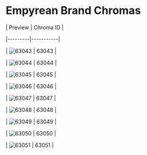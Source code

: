 # Empyrean Brand Chromas


| Preview | Chroma ID |

|---------|-----------|

| ![63043](https://raw.communitydragon.org/latest/plugins/rcp-be-lol-game-data/global/default/v1/champion-chroma-images/63/63043.png) | 63043 |

| ![63044](https://raw.communitydragon.org/latest/plugins/rcp-be-lol-game-data/global/default/v1/champion-chroma-images/63/63044.png) | 63044 |

| ![63045](https://raw.communitydragon.org/latest/plugins/rcp-be-lol-game-data/global/default/v1/champion-chroma-images/63/63045.png) | 63045 |

| ![63046](https://raw.communitydragon.org/latest/plugins/rcp-be-lol-game-data/global/default/v1/champion-chroma-images/63/63046.png) | 63046 |

| ![63047](https://raw.communitydragon.org/latest/plugins/rcp-be-lol-game-data/global/default/v1/champion-chroma-images/63/63047.png) | 63047 |

| ![63048](https://raw.communitydragon.org/latest/plugins/rcp-be-lol-game-data/global/default/v1/champion-chroma-images/63/63048.png) | 63048 |

| ![63049](https://raw.communitydragon.org/latest/plugins/rcp-be-lol-game-data/global/default/v1/champion-chroma-images/63/63049.png) | 63049 |

| ![63050](https://raw.communitydragon.org/latest/plugins/rcp-be-lol-game-data/global/default/v1/champion-chroma-images/63/63050.png) | 63050 |

| ![63051](https://raw.communitydragon.org/latest/plugins/rcp-be-lol-game-data/global/default/v1/champion-chroma-images/63/63051.png) | 63051 |